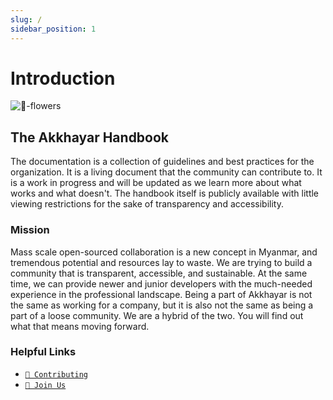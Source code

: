 ```yaml
---
slug: /
sidebar_position: 1
---
```


# Introduction

![🌸-flowers](/img/leaves.gif)

## The Akkhayar Handbook

The documentation is a collection of guidelines and best practices for the organization. It is a living document that the community can contribute to. It is a work in progress and will be updated as we learn more about what works and what doesn't. The handbook itself is publicly available with little viewing restrictions for the sake of transparency and accessibility.

### Mission

Mass scale open-sourced collaboration is a new concept in Myanmar, and tremendous potential and resources lay to waste. We are trying to build a community that is transparent, accessible, and sustainable. At the same time, we can provide newer and junior developers with the much-needed experience in the professional landscape. Being a part of Akkhayar is not the same as working for a company, but it is also not the same as being a part of a loose community. We are a hybrid of the two. You will find out what that means moving forward.

### Helpful Links

- [`🍻 Contributing`](/community/contributing)
- [`🫱 Join Us`](/join-us)
